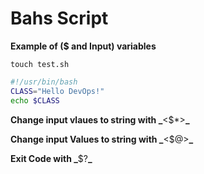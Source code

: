 # Bahs Script

**Example of ($ and Input) variables** 

`touch test.sh`

```bash
#!/usr/bin/bash
CLASS="Hello DevOps!"
echo $CLASS
```







**Change input vlaues to string with _**<$*>**_**

**Change input Values to string with _**<$@>**_**

**Exit Code with _**$?**_**


